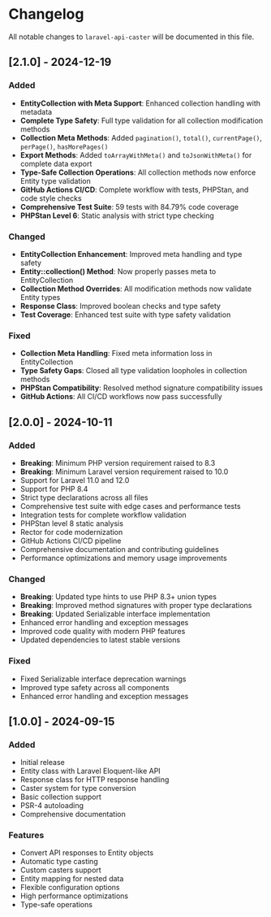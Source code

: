# Changelog

All notable changes to `laravel-api-caster` will be documented in this file.

## [2.1.0] - 2024-12-19

### Added
- **EntityCollection with Meta Support**: Enhanced collection handling with metadata
- **Complete Type Safety**: Full type validation for all collection modification methods
- **Collection Meta Methods**: Added `pagination()`, `total()`, `currentPage()`, `perPage()`, `hasMorePages()`
- **Export Methods**: Added `toArrayWithMeta()` and `toJsonWithMeta()` for complete data export
- **Type-Safe Collection Operations**: All collection methods now enforce Entity type validation
- **GitHub Actions CI/CD**: Complete workflow with tests, PHPStan, and code style checks
- **Comprehensive Test Suite**: 59 tests with 84.79% code coverage
- **PHPStan Level 6**: Static analysis with strict type checking

### Changed
- **EntityCollection Enhancement**: Improved meta handling and type safety
- **Entity::collection() Method**: Now properly passes meta to EntityCollection
- **Collection Method Overrides**: All modification methods now validate Entity types
- **Response Class**: Improved boolean checks and type safety
- **Test Coverage**: Enhanced test suite with type safety validation

### Fixed
- **Collection Meta Handling**: Fixed meta information loss in EntityCollection
- **Type Safety Gaps**: Closed all type validation loopholes in collection methods
- **PHPStan Compatibility**: Resolved method signature compatibility issues
- **GitHub Actions**: All CI/CD workflows now pass successfully

## [2.0.0] - 2024-10-11

### Added
- **Breaking**: Minimum PHP version requirement raised to 8.3
- **Breaking**: Minimum Laravel version requirement raised to 10.0
- Support for Laravel 11.0 and 12.0
- Support for PHP 8.4
- Strict type declarations across all files
- Comprehensive test suite with edge cases and performance tests
- Integration tests for complete workflow validation
- PHPStan level 8 static analysis
- Rector for code modernization
- GitHub Actions CI/CD pipeline
- Comprehensive documentation and contributing guidelines
- Performance optimizations and memory usage improvements

### Changed
- **Breaking**: Updated type hints to use PHP 8.3+ union types
- **Breaking**: Improved method signatures with proper type declarations
- **Breaking**: Updated Serializable interface implementation
- Enhanced error handling and exception messages
- Improved code quality with modern PHP features
- Updated dependencies to latest stable versions

### Fixed
- Fixed Serializable interface deprecation warnings
- Improved type safety across all components
- Enhanced error handling and exception messages

## [1.0.0] - 2024-09-15

### Added
- Initial release
- Entity class with Laravel Eloquent-like API
- Response class for HTTP response handling
- Caster system for type conversion
- Basic collection support
- PSR-4 autoloading
- Comprehensive documentation

### Features
- Convert API responses to Entity objects
- Automatic type casting
- Custom casters support
- Entity mapping for nested data
- Flexible configuration options
- High performance optimizations
- Type-safe operations
